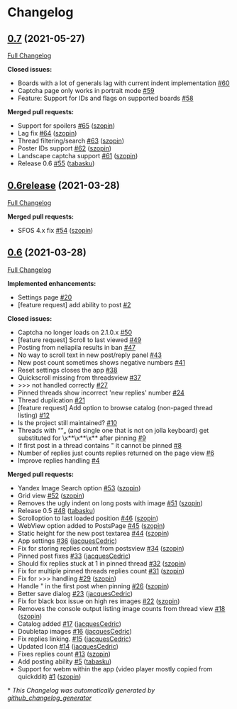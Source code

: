 # Changelog

## [0.7](https://github.com/tabasku/harbour-neliapila/tree/0.7) (2021-05-27)

[Full Changelog](https://github.com/tabasku/harbour-neliapila/compare/0.6release...0.7)

**Closed issues:**

- Boards with a lot of generals lag with current indent implementation [\#60](https://github.com/tabasku/harbour-neliapila/issues/60)
- Captcha page only works in portrait mode [\#59](https://github.com/tabasku/harbour-neliapila/issues/59)
- Feature: Support for IDs and flags on supported boards [\#58](https://github.com/tabasku/harbour-neliapila/issues/58)

**Merged pull requests:**

- Support for spoilers [\#65](https://github.com/tabasku/harbour-neliapila/pull/65) ([szopin](https://github.com/szopin))
- Lag fix [\#64](https://github.com/tabasku/harbour-neliapila/pull/64) ([szopin](https://github.com/szopin))
- Thread filtering/search [\#63](https://github.com/tabasku/harbour-neliapila/pull/63) ([szopin](https://github.com/szopin))
- Poster IDs support [\#62](https://github.com/tabasku/harbour-neliapila/pull/62) ([szopin](https://github.com/szopin))
- Landscape captcha support [\#61](https://github.com/tabasku/harbour-neliapila/pull/61) ([szopin](https://github.com/szopin))
- Release 0.6 [\#55](https://github.com/tabasku/harbour-neliapila/pull/55) ([tabasku](https://github.com/tabasku))

## [0.6release](https://github.com/tabasku/harbour-neliapila/tree/0.6release) (2021-03-28)

[Full Changelog](https://github.com/tabasku/harbour-neliapila/compare/0.6...0.6release)

**Merged pull requests:**

- SFOS 4.x fix [\#54](https://github.com/tabasku/harbour-neliapila/pull/54) ([szopin](https://github.com/szopin))

## [0.6](https://github.com/tabasku/harbour-neliapila/tree/0.6) (2021-03-28)

[Full Changelog](https://github.com/tabasku/harbour-neliapila/compare/ac640f4a13661872a52fbcb0e8c085d0f5149515...0.6)

**Implemented enhancements:**

- Settings page [\#20](https://github.com/tabasku/harbour-neliapila/issues/20)
- \[feature request\] add ability to post [\#2](https://github.com/tabasku/harbour-neliapila/issues/2)

**Closed issues:**

- Captcha no longer loads on 2.1.0.x [\#50](https://github.com/tabasku/harbour-neliapila/issues/50)
- \[feature request\] Scroll to last viewed [\#49](https://github.com/tabasku/harbour-neliapila/issues/49)
- Posting from neliapila results in ban [\#47](https://github.com/tabasku/harbour-neliapila/issues/47)
- No way to scroll text in new post/reply panel [\#43](https://github.com/tabasku/harbour-neliapila/issues/43)
- New post count sometimes shows negative numbers [\#41](https://github.com/tabasku/harbour-neliapila/issues/41)
- Reset settings closes the app [\#38](https://github.com/tabasku/harbour-neliapila/issues/38)
- Quickscroll missing from threadsview [\#37](https://github.com/tabasku/harbour-neliapila/issues/37)
- \>\>\> not handled correctly [\#27](https://github.com/tabasku/harbour-neliapila/issues/27)
- Pinned threads show incorrect 'new replies' number [\#24](https://github.com/tabasku/harbour-neliapila/issues/24)
- Thread duplication [\#21](https://github.com/tabasku/harbour-neliapila/issues/21)
- \[feature request\] Add option to browse catalog \(non-paged thread listing\) [\#12](https://github.com/tabasku/harbour-neliapila/issues/12)
- Is the project still maintained? [\#10](https://github.com/tabasku/harbour-neliapila/issues/10)
- Threads with “”„ \(and single one that is not on jolla keyboard\) get substituted for \x\*\*\x\*\*\x\*\* after pinning [\#9](https://github.com/tabasku/harbour-neliapila/issues/9)
- If first post in a thread contains " it cannot be pinned [\#8](https://github.com/tabasku/harbour-neliapila/issues/8)
- Number of replies just counts replies returned on the page view [\#6](https://github.com/tabasku/harbour-neliapila/issues/6)
- Improve replies handling [\#4](https://github.com/tabasku/harbour-neliapila/issues/4)

**Merged pull requests:**

- Yandex Image Search option [\#53](https://github.com/tabasku/harbour-neliapila/pull/53) ([szopin](https://github.com/szopin))
- Grid view [\#52](https://github.com/tabasku/harbour-neliapila/pull/52) ([szopin](https://github.com/szopin))
- Removes the ugly indent on long posts with image [\#51](https://github.com/tabasku/harbour-neliapila/pull/51) ([szopin](https://github.com/szopin))
- Release 0.5 [\#48](https://github.com/tabasku/harbour-neliapila/pull/48) ([tabasku](https://github.com/tabasku))
- Scrolloption to last loaded position [\#46](https://github.com/tabasku/harbour-neliapila/pull/46) ([szopin](https://github.com/szopin))
- WebView option added to PostsPage [\#45](https://github.com/tabasku/harbour-neliapila/pull/45) ([szopin](https://github.com/szopin))
- Static height for the new post textarea [\#44](https://github.com/tabasku/harbour-neliapila/pull/44) ([szopin](https://github.com/szopin))
- App settings [\#36](https://github.com/tabasku/harbour-neliapila/pull/36) ([jacquesCedric](https://github.com/jacquesCedric))
- Fix for storing replies count from postsview [\#34](https://github.com/tabasku/harbour-neliapila/pull/34) ([szopin](https://github.com/szopin))
- Pinned post fixes [\#33](https://github.com/tabasku/harbour-neliapila/pull/33) ([jacquesCedric](https://github.com/jacquesCedric))
- Should fix replies stuck at 1 in pinned thread [\#32](https://github.com/tabasku/harbour-neliapila/pull/32) ([szopin](https://github.com/szopin))
- Fix for multiple pinned threads replies count [\#31](https://github.com/tabasku/harbour-neliapila/pull/31) ([szopin](https://github.com/szopin))
- Fix for \>\>\> handling [\#29](https://github.com/tabasku/harbour-neliapila/pull/29) ([szopin](https://github.com/szopin))
- Handle " in the first post when pinning [\#26](https://github.com/tabasku/harbour-neliapila/pull/26) ([szopin](https://github.com/szopin))
- Better save dialog [\#23](https://github.com/tabasku/harbour-neliapila/pull/23) ([jacquesCedric](https://github.com/jacquesCedric))
- Fix for black box issue on high res images [\#22](https://github.com/tabasku/harbour-neliapila/pull/22) ([szopin](https://github.com/szopin))
- Removes the console output listing image counts from thread view [\#18](https://github.com/tabasku/harbour-neliapila/pull/18) ([szopin](https://github.com/szopin))
- Catalog added [\#17](https://github.com/tabasku/harbour-neliapila/pull/17) ([jacquesCedric](https://github.com/jacquesCedric))
- Doubletap images [\#16](https://github.com/tabasku/harbour-neliapila/pull/16) ([jacquesCedric](https://github.com/jacquesCedric))
- Fix replies linking. [\#15](https://github.com/tabasku/harbour-neliapila/pull/15) ([jacquesCedric](https://github.com/jacquesCedric))
- Updated Icon [\#14](https://github.com/tabasku/harbour-neliapila/pull/14) ([jacquesCedric](https://github.com/jacquesCedric))
- Fixes replies count [\#13](https://github.com/tabasku/harbour-neliapila/pull/13) ([szopin](https://github.com/szopin))
- Add posting ability [\#5](https://github.com/tabasku/harbour-neliapila/pull/5) ([tabasku](https://github.com/tabasku))
- Support for webm within the app \(video player mostly copied from quickddit\) [\#1](https://github.com/tabasku/harbour-neliapila/pull/1) ([szopin](https://github.com/szopin))



\* *This Changelog was automatically generated by [github_changelog_generator](https://github.com/github-changelog-generator/github-changelog-generator)*
